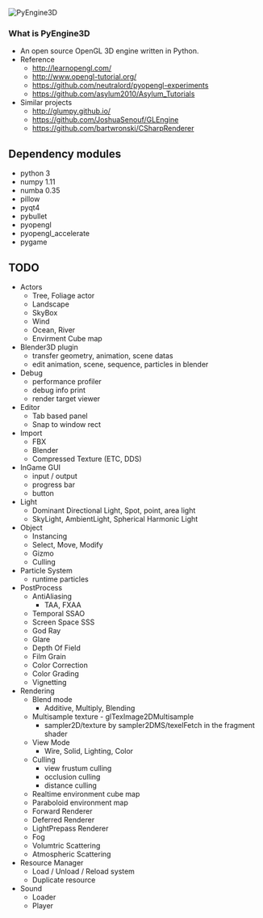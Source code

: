 ![PyEngine3D](https://github.com/ubuntunux/PyEngine3D/blob/master/PyEngine3D.png)

### What is PyEngine3D
* An open source OpenGL 3D engine written in Python.
* Reference
    - http://learnopengl.com/
    - http://www.opengl-tutorial.org/
    - https://github.com/neutralord/pyopengl-experiments
    - https://github.com/asylum2010/Asylum_Tutorials
* Similar projects
    - http://glumpy.github.io/
    - https://github.com/JoshuaSenouf/GLEngine
    - https://github.com/bartwronski/CSharpRenderer

## Dependency modules
 - python 3
 - numpy 1.11
 - numba 0.35
 - pillow
 - pyqt4
 - pybullet
 - pyopengl
 - pyopengl_accelerate
 - pygame

## TODO
* Actors
    - Tree, Foliage actor
    - Landscape
    - SkyBox
    - Wind
    - Ocean, River
    - Envirment Cube map
* Blender3D plugin
    - transfer geometry, animation, scene datas
    - edit animation, scene, sequence, particles in blender
* Debug
    - performance profiler
    - debug info print
    - render target viewer
* Editor
    - Tab based panel
    - Snap to window rect
* Import
    - FBX
    - Blender
    - Compressed Texture (ETC, DDS)
* InGame GUI
    - input / output
    - progress bar
    - button
* Light
    - Dominant Directional Light, Spot, point, area light
    - SkyLight, AmbientLight, Spherical Harmonic Light
* Object
    - Instancing
    - Select, Move, Modify
    - Gizmo
    - Culling
* Particle System
    - runtime particles
* PostProcess
    - AntiAliasing
        - TAA, FXAA
    - Temporal SSAO
    - Screen Space SSS
    - God Ray
    - Glare
    - Depth Of Field
    - Film Grain
    - Color Correction
    - Color Grading
    - Vignetting
* Rendering
    - Blend mode
        - Additive, Multiply, Blending
    - Multisample texture - glTexImage2DMultisample
        - sampler2D/texture by sampler2DMS/texelFetch in the fragment shader
    - View Mode
        - Wire, Solid, Lighting, Color
    - Culling
        - view frustum culling
        - occlusion culling
        - distance culling
    - Realtime environment cube map
    - Paraboloid environment map
    - Forward Renderer
    - Deferred Renderer
    - LightPrepass Renderer
    - Fog
    - Volumtric Scattering
    - Atmospheric Scattering
* Resource Manager
    - Load / Unload / Reload system
    - Duplicate resource
* Sound
    - Loader
    - Player
